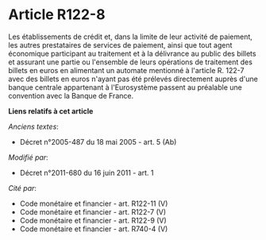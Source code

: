 # Article R122-8

Les établissements de crédit et, dans la limite de leur activité de paiement, les autres prestataires de services de
paiement, ainsi que tout agent économique participant au traitement et à la délivrance au public des billets et assurant une
partie ou l'ensemble de leurs opérations de traitement des billets en euros en alimentant un automate mentionné à l'article
R. 122-7 avec des billets en euros n'ayant pas été prélevés directement auprès d'une banque centrale appartenant à
l'Eurosystème passent au préalable une convention avec la Banque de France.

**Liens relatifs à cet article**

_Anciens textes_:

  - Décret n°2005-487 du 18 mai 2005 - art. 5 (Ab)

_Modifié par_:

  - Décret n°2011-680 du 16 juin 2011 - art. 1

_Cité par_:

  - Code monétaire et financier - art. R122-11 (V)
  - Code monétaire et financier - art. R122-7 (V)
  - Code monétaire et financier - art. R122-9 (V)
  - Code monétaire et financier - art. R740-4 (V)
